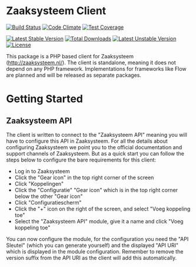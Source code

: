 # Zaaksysteem Client

[![Build Status](https://travis-ci.org/SimplyAdmire/Zaaksysteem.svg)](https://travis-ci.org/SimplyAdmire/Zaaksysteem)
[![Code Climate](https://codeclimate.com/github/SimplyAdmire/Zaaksysteem/badges/gpa.svg)](https://codeclimate.com/github/SimplyAdmire/Zaaksysteem)
[![Test Coverage](https://codeclimate.com/github/SimplyAdmire/Zaaksysteem/badges/coverage.svg)](https://codeclimate.com/github/SimplyAdmire/Zaaksysteem/coverage)

[![Latest Stable Version](https://poser.pugx.org/simplyadmire/zaaksysteem/v/stable)](https://packagist.org/packages/simplyadmire/zaaksysteem)
[![Total Downloads](https://poser.pugx.org/simplyadmire/zaaksysteem/downloads)](https://packagist.org/packages/simplyadmire/zaaksysteem)
[![Latest Unstable Version](https://poser.pugx.org/simplyadmire/zaaksysteem/v/unstable)](https://packagist.org/packages/simplyadmire/zaaksysteem)
[![License](https://poser.pugx.org/simplyadmire/zaaksysteem/license)](https://packagist.org/packages/simplyadmire/zaaksysteem)

This package is a PHP based client for Zaaksysteem (http://zaaksysteem.nl/). The client is standalone, meaning it does
not depend on any PHP framework. Implementations for frameworks like Flow are planned and will be released as separate
packages.

# Getting Started

## Zaaksysteem API

The client is written to connect to the "Zaaksysteem API" meaning you will have to configure this API in Zaaksysteem.
For all the details about configuring Zaaksysteem we point you to the official documentation and support channels
of Zaaksysteem. But as a quick start you can follow the steps below to configure the bare requirements for this client:

* Log in to Zaaksysteem
* Click the "Gear icon" in the top right corner of the screen
* Click "Koppelingen"
* Click the "Configuratie" "Gear icon" which is in the top right corner below the other "Gear icon"
* Click "Configuratiescherm"
* Click the "+" icon on the right of the screen, and select "Voeg koppeling toe"
* Select the "Zaaksysteem API" module, give it a name and click "Voeg koppeling toe"

You can now configure the module, for the configuration you need the "API Sleutel" (which you can generate yourself)
and the displayed "API URI" which is displayed in the module configuration. Remember to remove the version suffix from
the API URI as the client will add this automatically.

